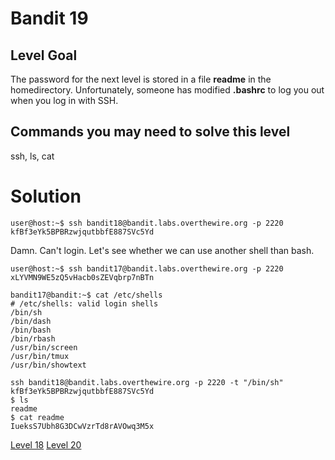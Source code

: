 <h1>Bandit 19</h1>

<h2 id="level-goal">Level Goal</h2>
<p>The password for the next level is stored in a file <strong>readme</strong> in
the homedirectory. Unfortunately, someone has modified <strong>.bashrc</strong>
to log you out when you log in with SSH.</p>

<h2 id="commands-you-may-need-to-solve-this-level">Commands you may need to solve this level</h2>
<p>ssh, ls, cat</p>


<h1>Solution</h1>

```
user@host:~$ ssh bandit18@bandit.labs.overthewire.org -p 2220
kfBf3eYk5BPBRzwjqutbbfE887SVc5Yd
```

Damn. Can't login. Let's see whether we can use another shell than bash.

```
user@host:~$ ssh bandit17@bandit.labs.overthewire.org -p 2220
xLYVMN9WE5zQ5vHacb0sZEVqbrp7nBTn

bandit17@bandit:~$ cat /etc/shells
# /etc/shells: valid login shells
/bin/sh
/bin/dash
/bin/bash
/bin/rbash
/usr/bin/screen
/usr/bin/tmux
/usr/bin/showtext
```

```
ssh bandit18@bandit.labs.overthewire.org -p 2220 -t "/bin/sh"
kfBf3eYk5BPBRzwjqutbbfE887SVc5Yd
$ ls
readme
$ cat readme
IueksS7Ubh8G3DCwVzrTd8rAVOwq3M5x
```

<a href="bandit/tasks/bandit18.md">Level 18</a>
<a href="bandit/tasks/bandit20.md">Level 20</a>

